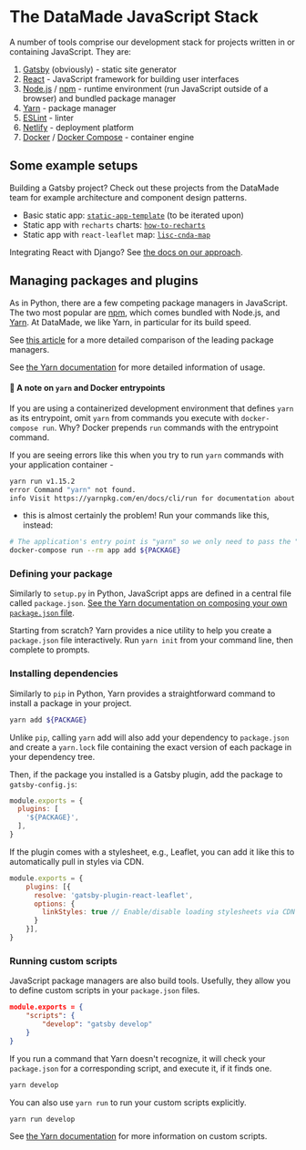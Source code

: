 # The DataMade JavaScript Stack

A number of tools comprise our development stack for projects written in or
containing JavaScript. They are:

1. [Gatsby](https://www.gatsbyjs.org/) (obviously) - static site generator
2. [React](https://reactjs.org/) - JavaScript framework for building user interfaces
3. [Node.js](https://nodejs.org/en/) / [npm](https://www.npmjs.com/) - runtime environment (run JavaScript outside of a browser) and bundled package manager
4. [Yarn](https://yarnpkg.com/) - package manager
5. [ESLint](https://eslint.org/) - linter
5. [Netlify](https://www.netlify.com/) - deployment platform
6. [Docker](https://www.docker.com/products/docker-desktop) / [Docker Compose](https://docs.docker.com/compose/) - container engine

## Some example setups

Building a Gatsby project? Check out these projects from the DataMade team for example architecture and component design patterns.

- Basic static app: [`static-app-template`](https://github.com/datamade/static-app-template/) (to be iterated upon)
- Static app with `recharts` charts: [`how-to-recharts`](https://github.com/datamade/how-to-recharts/)
- Static app with `react-leaflet` map: [`lisc-cnda-map`](https://github.com/datamade/lisc-cnda-map/)

Integrating React with Django? See [the docs on our approach](https://github.com/datamade/how-to/blob/master/django/django-react-integration.md).

## Managing packages and plugins

As in Python, there are a few competing package managers in JavaScript. The two most popular are [npm](https://www.npmjs.com/get-npm), which comes bundled with Node.js, and [Yarn](https://yarnpkg.com/). At DataMade, we like Yarn, in particular for its build speed.

See [this article](https://stackshare.io/stackups/npm-vs-yarn) for a more detailed comparison of the leading package managers.

See [the Yarn documentation](https://yarnpkg.com/getting-started/) for more detailed information of usage.

#### 🚨 A note on `yarn` and Docker entrypoints

If you are using a containerized development environment that defines `yarn` as its entrypoint, omit `yarn` from commands you execute with `docker-compose run`. Why? Docker prepends `run` commands with the entrypoint command.

If you are seeing errors like this when you try to run `yarn` commands with your application container -

```bash
yarn run v1.15.2
error Command "yarn" not found.
info Visit https://yarnpkg.com/en/docs/cli/run for documentation about this command.
```

- this is almost certainly the problem! Run your commands like this, instead:

```bash
# The application's entry point is "yarn" so we only need to pass the "add" command.
docker-compose run --rm app add ${PACKAGE}
```

### Defining your package

Similarly to `setup.py` in Python, JavaScript apps are defined in a central file called `package.json`. [See the Yarn documentation on composing your own `package.json` file](https://classic.yarnpkg.com/en/docs/package-json/).

Starting from scratch? Yarn provides a nice utility to help you create a `package.json` file interactively. Run `yarn init` from your command line, then complete to prompts.

### Installing dependencies

Similarly to `pip` in Python, Yarn provides a straightforward command to install a package in your
project.

```bash
yarn add ${PACKAGE}
```

Unlike `pip`, calling `yarn` add will also add your dependency to `package.json` and create a `yarn.lock` file containing the exact version of each package in your dependency tree.

Then, if the package you installed is a Gatsby plugin, add the package to
`gatsby-config.js`:

```javascript
module.exports = {
  plugins: [
    '${PACKAGE}',
  ],
}
```

If the plugin comes with a stylesheet, e.g., Leaflet, you can add it like this
to automatically pull in styles via CDN.

```javascript
module.exports = {
    plugins: [{
      resolve: 'gatsby-plugin-react-leaflet',
      options: {
        linkStyles: true // Enable/disable loading stylesheets via CDN
      }
    }],
}
````

### Running custom scripts

JavaScript package managers are also build tools. Usefully, they allow you to define custom scripts in your `package.json` files.

```json
module.exports = {
    "scripts": {
        "develop": "gatsby develop"
    }
}
```

If you run a command that Yarn doesn't recognize, it will check your `package.json` for a corresponding script, and execute it, if it finds one.

```bash
yarn develop
```

You can also use `yarn run` to run your custom scripts explicitly.

```bash
yarn run develop
```

See [the Yarn documentation](https://classic.yarnpkg.com/en/docs/cli/run/) for more information on custom scripts.
